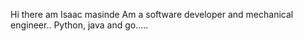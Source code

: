 Hi there am Isaac masinde
Am a software developer and mechanical engineer..
Python, java and go.....
